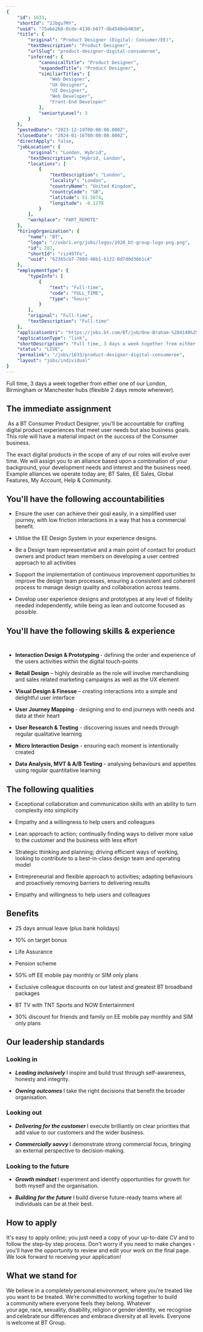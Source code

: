 ```yaml
---
{
	"id": 1633,
	"shortId": "2Jbgu7MY",
	"uuid": "75abe268-0cde-4130-b877-db4540eb403d",
	"title": {
		"original": "Product Designer (Digital: Consumer/EE)",
		"textDescription": "Product Designer",
		"urlSlug": "product-designer-digital-consumeree",
		"inferred": {
			"canonicalTitle": "Product Designer",
			"expandedTitle": "Product Designer",
			"similiarTitles": [
				"Web Designer",
				"UX Designer",
				"UI Designer",
				"Web Developer",
				"Front-End Developer"
			],
			"seniortyLevel": 3
		}
	},
	"postedDate": "2023-12-19T00:00:00.000Z",
	"closedDate": "2024-01-16T00:00:00.000Z",
	"directApply": false,
	"jobLocation": {
		"original": "London, Hybrid",
		"textDescription": "Hybrid, London",
		"locations": [
			{
				"textDescription": "London",
				"locality": "London",
				"countryName": "United Kingdom",
				"countryCode": "GB",
				"latitude": 51.5074,
				"longitude": -0.1278
			}
		],
		"workplace": "PART_REMOTE"
	},
	"hiringOrganization": {
		"name": "BT",
		"logo": "//uxbri.org/jobs/logos/1920_bt-group-logo-png.png",
		"id": 287,
		"shortId": "riz497Fo",
		"uuid": "62365cb7-780d-48b1-b122-0d7d0d36b1c4"
	},
	"employmentType": {
		"typeInfo": [
			{
				"text": "Full-time",
				"code": "FULL_TIME",
				"type": "hours"
			}
		],
		"original": "Full-time",
		"textDescription": "Full-time"
	},
	"applicationUri": "https://jobs.bt.com/BT/job/One-Braham-%284140%29-Product-Designer-%28Digital-ConsumerEE%29-Lond/784615902/",
	"applicationType": "link",
	"shortDescription": "Full time, 3 days a week together from either one of our London, Birmingham or Manchester hubs (flexible 2 days remote wherever). The immediate assignment As a BT Consumer Product Designer, you’ll’",
	"status": "LIVE",
	"permalink": "/jobs/1633/product-designer-digital-consumeree",
	"layout": "jobs/individual"
}
---
```

<p>Full time, 3 days a week together from either one of our London, Birmingham or Manchester hubs (flexible 2 days remote wherever).</p><h2>The immediate assignment</h2><p>&nbsp;As a BT Consumer Product Designer, you’ll be accountable for crafting digital product experiences that meet user needs but also business goals. This role will have a material impact on the success of the Consumer business.</p><p>The exact digital products in the scope of any of our roles will evolve over time. We will assign you to an alliance based upon a combination of your background, your development needs and interest and the business need. Example alliances we operate today are; BT Sales, EE Sales, Global Features, My Account, Help &amp; Community.</p><h2>You'll have the following accountabilities</h2><ul><li><p>Ensure the user can achieve their goal easily, in a simplified user journey, with low friction interactions in a way that has a commercial benefit. &nbsp;</p></li><li><p>Utilise the EE Design System in your experience designs.</p></li><li><p>Be a Design team representative and a main point of contact for product owners and product team members on developing a user centred approach to all activities</p></li><li><p>Support the implementation of continuous improvement opportunities to improve the design team processes, ensuring a consistent and coherent process to manage design quality and collaboration across teams.</p></li><li><p>Develop user experience designs and prototypes at any level of fidelity needed independently, while being as lean and outcome focused as possible.</p></li></ul><h2>You'll have the following skills &amp; experience<br>&nbsp;</h2><ul><li><p><strong>Interaction Design &amp; Prototyping </strong>- defining the order and experience of the users activities within the digital touch-points</p></li><li><p><strong>Retail Design</strong> – highly desirable as the role will involve merchandising and sales related marketing campaigns as well as the UX element</p></li><li><p><strong>Visual Design &amp; Finesse </strong>– creating interactions into a simple and delightful user interface</p></li><li><p><strong>User Journey Mapping </strong>- designing end to end journeys with needs and data at their heart</p></li><li><p><strong>User Research &amp; Testing</strong> - discovering issues and needs through regular qualitative learning&nbsp;</p></li><li><p><strong>Micro Interaction Design</strong> - ensuring each moment is intentionally created</p></li><li><p><strong>Data Analysis, MVT &amp; A/B Testing</strong> - analysing behaviours and appetites using regular quantitative learning</p></li></ul><h2>The following qualities</h2><ul><li><p>Exceptional collaboration and communication skills with an ability to turn complexity into simplicity</p></li><li><p>Empathy and a willingness to help users and colleagues</p></li><li><p>Lean approach to action; continually finding ways to deliver more value to the customer and the business with less effort</p></li><li><p>Strategic thinking and planning; driving efficient ways of working, looking to contribute to a best-in-class design team and operating model</p></li><li><p>Entrepreneurial and flexible approach to activities; adapting behaviours and proactively removing barriers to delivering results</p></li><li><p>Empathy and willingness to help users and colleagues</p></li></ul><h2>Benefits</h2><ul><li><p>25 days annual leave (plus bank holidays)</p></li><li><p>10% on target bonus</p></li><li><p>Life Assurance</p></li><li><p>Pension scheme</p></li><li><p>50% off EE mobile pay monthly or SIM only plans</p></li><li><p>Exclusive colleague discounts on our latest and greatest BT broadband packages</p></li><li><p>BT TV with TNT Sports and NOW Entertainment</p></li><li><p>30% discount for friends and family on EE mobile pay monthly and SIM only plans</p></li></ul><h2>Our leadership standards</h2><h3>Looking in</h3><ul><li><p><strong><em>Leading inclusively </em></strong>I inspire and build trust through self-awareness, honesty and integrity.</p></li><li><p><strong><em>Owning outcomes </em></strong>I take the right decisions that benefit the broader organisation.</p></li></ul><h3>Looking out</h3><ul><li><p><strong><em>Delivering for the customer </em></strong>I execute brilliantly on clear priorities that add value to our customers and the wider business.</p></li><li><p><strong><em>Commercially savvy </em></strong>I demonstrate strong commercial focus, bringing an external perspective to decision-making.</p></li></ul><h3>Looking to the future</h3><ul><li><p><strong><em>Growth mindset </em></strong>I experiment and identify opportunities for growth for both myself and the organisation.</p></li><li><p><strong><em>Building for the future </em></strong>I build diverse future-ready teams where all individuals can be at their best.</p></li></ul><h2>How to apply</h2><p>It's easy to apply online; you just need a copy of your up-to-date CV and to follow the step-by step process. Don't worry if you need to make changes - you'll have the opportunity to review and edit your work on the final page. We look forward to receiving your application!</p><h2>What we stand for</h2><p>We believe in a completely personal environment, where you’re treated like you want to be treated. We’re committed to working together to build a community where everyone feels they belong. Whatever your age, race, sexuality, disability, religion or gender identity, we recognise and celebrate our differences and embrace diversity at all levels. Everyone is welcome at BT Group.</p>
